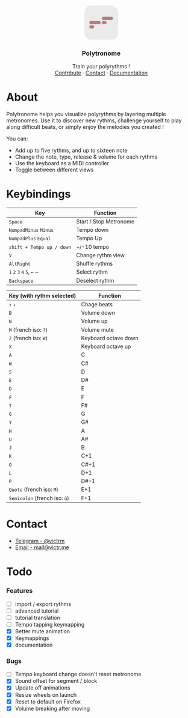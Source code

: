 <div align="center">
  <a href="https://polytronome.com">
    <img src="public/apple-touch-icon.png" alt="Logo" width="90" height="90">
  </a>
  
  <h3 align="center">Polytronome</h3>
  <p align="center">Train your polyrythms !<br />
     <a href="https://github.com/victrme/polytronome/issues">Contribute</a> · 
     <a href="https://github.com/victrme/polytronome#contact">Contact</a> · 
     <a href="https://github.com/victrme/polytronome#keybindings">Documentation</a>
     
  </p>
</div>

# About

Polytronome helps you visualize polyrythms by layering multiple metronomes. Use it to discover new rythms, challenge yourself to play along difficult beats, or simply enjoy the melodies you created !

You can:

-   Add up to five rythms, and up to sixteen note
-   Change the note, type, release & volume for each rythms
-   Use the keyboard as a MIDI controller
-   Toggle between different views

# Keybindings

| Key                          | Function               |
| ---------------------------- | ---------------------- |
| `Space`                      | Start / Stop Metronome |
| `NumpadMinus` `Minus`        | Tempo down             |
| `NumpadPlus` `Equal`         | Tempo Up               |
| `shift + Tempo up / down`    | +/-10 tempo            |
| `V`                          | Change rythm view      |
| `AltRight`                   | Shuffle rythms         |
| `1` `2` `3` `4` `5`, `←` `→` | Select rythm           |
| `Backspace`                  | Deselect rythm         |

| Key (with rythm selected)     | Function             |
| ----------------------------- | -------------------- |
| `↑` `↓`                       | Chage beats          |
| `B`                           | Volume down          |
| `N`                           | Volume up            |
| `M` (french iso: `?`)         | Volume mute          |
| `Z` (french iso: `W`)         | Keyboard octave down |
| `X`                           | Keyboard octave up   |
| `A`                           | C                    |
| `W`                           | C#                   |
| `S`                           | D                    |
| `E`                           | D#                   |
| `D`                           | E                    |
| `F`                           | F                    |
| `T`                           | F#                   |
| `G`                           | G                    |
| `Y`                           | G#                   |
| `H`                           | A                    |
| `U`                           | A#                   |
| `J`                           | B                    |
| `K`                           | C+1                  |
| `O`                           | C#+1                 |
| `L`                           | D+1                  |
| `P`                           | D#+1                 |
| `Quote` (french iso: `M`)     | E+1                  |
| `Semicolon` (french iso: `ù`) | F+1                  |

# Contact

-   [Telegram - @victrm](https://t.me/victrm)
-   [Email - mail@victr.me](mailto:mail@victr.me)

# Todo

### Features

-   [ ] import / export rythms
-   [ ] advanced tutorial
-   [ ] tutorial translation
-   [ ] Tempo tapping keymapping
-   [x] Better mute animation
-   [x] Keymappings
-   [x] documentation

### Bugs

-   [ ] Tempo keyboard change doesn't reset metronome
-   [x] Sound offset for segment / block
-   [x] Update off animations
-   [x] Resize wheels on launch
-   [x] Reset to default on Firefox
-   [x] Volume breaking after moving
